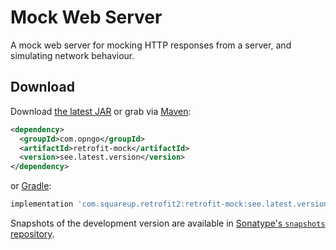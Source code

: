 Mock Web Server
==============

A mock web server for mocking HTTP responses from a server, and simulating network behaviour.

Download
--------

Download [the latest JAR][1] or grab via [Maven][2]:
```xml
<dependency>
  <groupId>com.opngo</groupId>
  <artifactId>retrofit-mock</artifactId>
  <version>see.latest.version</version>
</dependency>
```
or [Gradle][1]:
```groovy
implementation 'com.squareup.retrofit2:retrofit-mock:see.latest.version'
```

Snapshots of the development version are available in [Sonatype's `snapshots` repository][snap].

 [1]: https://search.maven.org/remote_content?g=com.squareup.retrofit2&a=retrofit-mock&v=LATEST
 [2]: http://search.maven.org/#search%7Cga%7C1%7Ca%3A%22retrofit-mock%22
 [snap]: https://oss.sonatype.org/content/repositories/snapshots/
